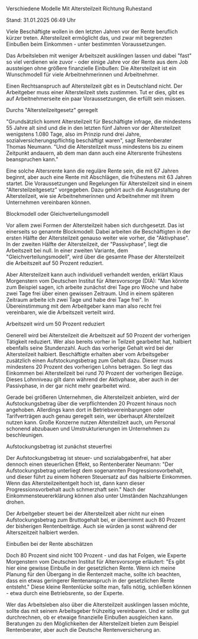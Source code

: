
Verschiedene Modelle
Mit Altersteilzeit Richtung Ruhestand


Stand: 31.01.2025 06:49 Uhr


Viele Beschäftigte wollen in den letzten Jahren vor der Rente beruflich kürzer treten. Altersteilzeit ermöglicht das, und zwar mit begrenzten Einbußen beim Einkommen - unter bestimmten Voraussetzungen.



Das Arbeitsleben mit weniger Arbeitszeit ausklingen lassen und dabei "fast" so viel verdienen wie zuvor - oder einige Jahre vor der Rente aus dem Job aussteigen ohne größere finanzielle Einbußen: Die Altersteilzeit ist ein Wunschmodell für viele Arbeitnehmerinnen und Arbeitnehmer.


Einen Rechtsanspruch auf Altersteilzeit gibt es in Deutschland nicht. Der Arbeitgeber muss einer Altersteilzeit stets zustimmen. Tut er dies, gibt es auf Arbeitnehmerseite ein paar Voraussetzungen, die erfüllt sein müssen.

Durchs "Altersteilzeitgesetz" geregelt


"Grundsätzlich kommt Altersteilzeit für Beschäftigte infrage, die mindestens 55 Jahre alt sind und die in den letzten fünf Jahren vor der Altersteilzeit wenigstens 1.080 Tage, also im Prinzip rund drei Jahre, sozialversicherungspflichtig beschäftigt waren", sagt Rentenberater Thomas Neumann. "Und die Altersteilzeit muss mindestens bis zu einem Zeitpunkt andauern, ab dem man dann auch eine Altersrente frühestens beanspruchen kann."


Eine solche Altersrente kann die reguläre Rente sein, die mit 67 Jahren beginnt, aber auch eine Rente mit Abschlägen, die frühestens mit 63 Jahren startet. Die Voraussetzungen und Regelungen für Altersteilzeit sind in einem "Altersteilzeitgesetz" vorgegeben. Dazu gehört auch die Ausgestaltung der Altersteilzeit, wie sie Arbeitnehmerinnen und Arbeitnehmer mit ihrem Unternehmen vereinbaren können.

Blockmodell oder Gleichverteilungsmodell


Vor allem zwei Formen der Altersteilzeit haben sich durchgesetzt. Das ist einerseits so genannte Blockmodell: Dabei arbeiten die Beschäftigten in der ersten Hälfte der Altersteilzeit genauso weiter wie vorher, die "Aktivphase". In der zweiten Hälfte der Altersteilzeit, der "Passivphase", liegt die Arbeitszeit bei null. In einer zweiten Variante, dem "Gleichverteilungsmodell", wird über die gesamte Phase der Altersteilzeit die Arbeitszeit auf 50 Prozent reduziert.


Aber Altersteilzeit kann auch individuell verhandelt werden, erklärt Klaus Morgenstern vom Deutschen Institut für Altersvorsorge (DIA): "Man könnte zum Beispiel sagen, ich arbeite zunächst drei Tage pro Woche und habe zwei Tage frei über einen gewissen Zeitraum. Und in einem späteren Zeitraum arbeite ich zwei Tage und habe drei Tage frei". In Übereinstimmung mit dem Arbeitgeber kann man also recht frei vereinbaren, wie die Arbeitszeit verteilt wird.

Arbeitszeit wird um 50 Prozent reduziert


Generell wird bei Altersteilzeit die Arbeitszeit auf 50 Prozent der vorherigen Tätigkeit reduziert. Wer also bereits vorher in Teilzeit gearbeitet hat, halbiert ebenfalls seine Stundenzahl. Auch das vorherige Gehalt wird bei der Altersteilzeit halbiert. Beschäftigte erhalten aber vom Arbeitsgeber zusätzlich einen Aufstockungsbetrag zum Gehalt dazu. Dieser muss mindestens 20 Prozent des vorherigen Lohns betragen. So liegt das Einkommen bei Altersteilzeit bei rund 70 Prozent der vorherigen Bezüge. Dieses Lohnniveau gilt dann während der Aktivphase, aber auch in der Passivphase, in der gar nicht mehr gearbeitet wird.


Gerade bei größeren Unternehmen, die Altersteilzeit anbieten, wird der Aufstockungsbetrag über die verpflichtenden 20 Prozent hinaus noch angehoben. Allerdings kann dort in Betriebsvereinbarungen oder Tarifverträgen auch genau geregelt sein, wer überhaupt Altersteilzeit nutzen kann. Große Konzerne nutzen Altersteilzeit auch, um Personal schonend abzubauen und Umstrukturierungen im Unternehmen zu beschleunigen.

Aufstockungsbetrag ist zunächst steuerfrei


Der Aufstockungsbetrag ist steuer- und sozialabgabenfrei, hat aber dennoch einen steuerlichen Effekt, so Rentenberater Neumann: "Der Aufstockungsbetrag unterliegt dem sogenannten Progressionsvorbehalt, und dieser führt zu einem höheren Steuersatz auf das halbierte Einkommen. Wenn das Altersteilzeitentgelt hoch ist, dann kann dieser Progressionsvorbehalt auch schmerzhaft sein." Nach der Einkommensteuererklärung können also unter Umständen Nachzahlungen drohen.


Der Arbeitgeber steuert bei der Altersteilzeit aber nicht nur einen Aufstockungsbetrag zum Bruttogehalt bei, er übernimmt auch 80 Prozent der bisherigen Rentenbeiträge. Auch sie würden ja sonst während der Alterszeitzeit halbiert werden.

Einbußen bei der Rente abschätzen


Doch 80 Prozent sind nicht 100 Prozent - und das hat Folgen, wie Experte Morgenstern vom Deutschen Institut für Altersvorsorge erläutert: "Es gibt hier eine gewisse Einbuße in der gesetzlichen Rente. Wenn ich meine Planung für den Übergang in die Rentenzeit mache, sollte ich beachten, dass ein etwas geringerer Rentenanspruch in der gesetzlichen Rente entsteht." Diese kleine Rentenlücke sollte man, falls nötig, schließen können - etwa durch eine Betriebsrente, so der Experte.


Wer das Arbeitsleben also über die Altersteilzeit ausklingen lassen möchte, sollte das mit seinem Arbeitsgeber frühzeitig vereinbaren. Und er sollte gut durchrechnen, ob er etwaige finanzielle Einbußen ausgleichen kann. Beratungen zu den Möglichkeiten der Altersteilzeit bieten zum Beispiel Rentenberater, aber auch die Deutsche Rentenversicherung an.

